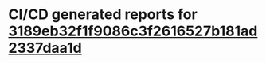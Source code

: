 # CI/CD generated reports for [3189eb32f1f9086c3f2616527b181ad2337daa1d](https://github.com/hydephp/develop/commit/3189eb32f1f9086c3f2616527b181ad2337daa1d)
